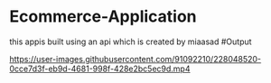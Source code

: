 # Ecommerce-Application
this appis built using an api which is created by miaasad
#Output


https://user-images.githubusercontent.com/91092210/228048520-0cce7d3f-eb9d-4681-998f-428e2bc5ec9d.mp4

